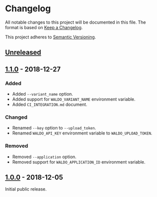 # Changelog

All notable changes to this project will be documented in this file. The format
is based on [Keep a Changelog].

This project adheres to [Semantic Versioning].

## [Unreleased]

## [1.1.0] - 2018-12-27

### Added

- Added `--variant_name` option.
- Added support for `WALDO_VARIANT_NAME` environment variable.
- Added `CI_INTEGRATION.md` document.

### Changed

- Renamed `--key` option to `--upload_token`.
- Renamed `WALDO_API_KEY` environment variable to `WALDO_UPLOAD_TOKEN`.

### Removed

- Removed `--application` option.
- Removed support for `WALDO_APPLICATION_ID` environment variable.

## [1.0.0] - 2018-12-05

Initial public release.

[Unreleased]:   https://github.com/waldoapp/waldo-cli/compare/1.1.0...HEAD
[1.1.0]:        https://github.com/waldoapp/waldo-cli/compare/1.0.0...1.1.0
[1.0.0]:        https://github.com/waldoapp/waldo-cli/compare/c7c5b82...1.0.0

[Keep a Changelog]:     https://keepachangelog.com
[Semantic Versioning]:  https://semver.org

